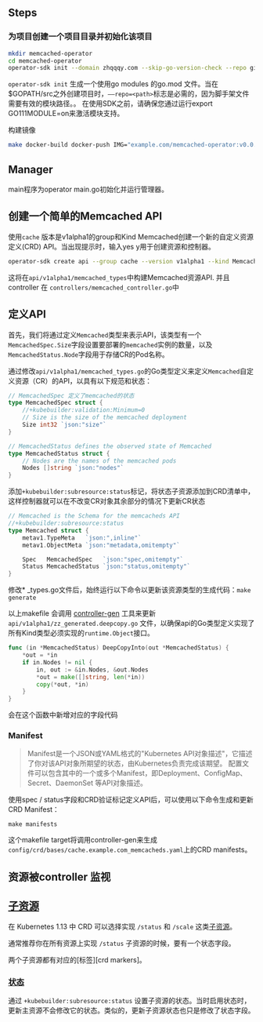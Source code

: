 ## Steps
### 为项目创建一个项目目录并初始化该项目
```bash
mkdir memcached-operator
cd memcached-operator
operator-sdk init --domain zhqqqy.com --skip-go-version-check --repo github.com/zhqqqy/memcached-operator #最后一个参数用作GitHub开源
```
`operator-sdk init` 生成一个使用go modules 的go.mod 文件。当在$GOPATH/src之外创建项目时，`——repo=<path>`标志是必需的，因为脚手架文件需要有效的模块路径。。
在使用SDK之前，请确保您通过运行export GO111MODULE=on来激活模块支持。


构建镜像
```bash
make docker-build docker-push IMG="example.com/memcached-operator:v0.0.1"
```

## Manager
main程序为operator main.go初始化并运行管理器。

## 创建一个简单的Memcached API
使用`cache` 版本是v1alpha1的group和Kind Memcached创建一个新的自定义资源定义(CRD) API。当出现提示时，输入yes y用于创建资源和控制器。
```bash
operator-sdk create api --group cache --version v1alpha1 --kind Memcached --resource --controller
```
这将在`api/v1alpha1/memcached_types`中构建Memcached资源API. 并且controller 在 `controllers/memcached_controller.go`中

## 定义API

首先，我们将通过定义`Memcached`类型来表示API，该类型有一个`MemcachedSpec.Size`字段设置要部署的`memcached`实例的数量，以及`MemcachedStatus.Node`字段用于存储CR的Pod名称。



通过修改`api/v1alpha1/memcached_types.go`的Go类型定义来定义`Memcached`自定义资源（CR）的API，以具有以下规范和状态：

```go
// MemcachedSpec 定义了memcached的状态
type MemcachedSpec struct {
	//+kubebuilder:validation:Minimum=0
	// Size is the size of the memcached deployment
	Size int32 `json:"size"`
}

// MemcachedStatus defines the observed state of Memcached
type MemcachedStatus struct {
	// Nodes are the names of the memcached pods
	Nodes []string `json:"nodes"`
}
```

添加`+kubebuilder:subresource:status`标记，将状态子资源添加到CRD清单中，这样控制器就可以在不改变CR对象其余部分的情况下更新CR状态

```go
// Memcached is the Schema for the memcacheds API
//+kubebuilder:subresource:status
type Memcached struct {
	metav1.TypeMeta   `json:",inline"`
	metav1.ObjectMeta `json:"metadata,omitempty"`

	Spec   MemcachedSpec   `json:"spec,omitempty"`
	Status MemcachedStatus `json:"status,omitempty"`
}
```

修改* _types.go文件后，始终运行以下命令以更新该资源类型的生成代码：`make generate`

以上makefile 会调用 [controller-gen](https://sigs.k8s.io/controller-tools) 工具来更新 `api/v1alpha1/zz_generated.deepcopy.go` 文件，以确保api的Go类型定义实现了所有Kind类型必须实现的`runtime.Object`接口。
```go
func (in *MemcachedStatus) DeepCopyInto(out *MemcachedStatus) {
	*out = *in
	if in.Nodes != nil {
		in, out := &in.Nodes, &out.Nodes
		*out = make([]string, len(*in))
		copy(*out, *in)
	}
}
```
会在这个函数中新增对应的字段代码

### Manifest

> Manifest是一个JSON或YAML格式的"Kubernetes API对象描述"，它描述了你对该API对象所期望的状态，由Kubernetes负责完成该期望。 配置文件可以包含其中的一个或多个Manifest，即Deployment、ConfigMap、Secret、DaemonSet 等API对象描述。

使用spec / status字段和CRD验证标记定义API后，可以使用以下命令生成和更新CRD Manifest：

```shell
make manifests
```

这个makefile target将调用controller-gen来生成`config/crd/bases/cache.example.com_memcacheds.yaml`上的CRD manifests。

## 资源被controller 监视











## [子资源](https://cloudnative.to/kubebuilder/reference/generating-crd.html#子资源)

在 Kubernetes 1.13 中 CRD 可以选择实现 `/status` 和 `/scale` 这类[子资源](https://kubernetes.io/docs/tasks/access-kubernetes-api/custom-resources/custom-resource-definitions/#status-subresource)。

通常推荐你在所有资源上实现 `/status` 子资源的时候，要有一个状态字段。

两个子资源都有对应的[标签][crd markers]。

### [状态](https://cloudnative.to/kubebuilder/reference/generating-crd.html#状态)

通过 `+kubebuilder:subresource:status` 设置子资源的状态。当时启用状态时，更新主资源不会修改它的状态。类似的，更新子资源状态也只是修改了状态字段。